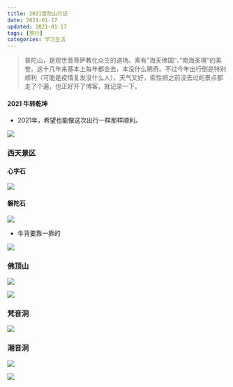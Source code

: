 ```yaml
---
title: 2021普陀山行记
date: 2021-01-17
updated: 2021-01-17
tags: [旅行]
categories: 学习生活
---
```


> 普陀山，是观世音菩萨教化众生的道场。素有”海天佛国“、”南海圣境“的美誉。这十几年来基本上每年都会去，本没什么稀奇。不过今年出行倒是特别顺利（可能是疫情复发没什么人），天气又好，索性把之前没去过的景点都走了个遍，也正好开了博客，就记录一下。

<!--more-->

#### 2021 牛转乾坤

- 2021年，希望也能像这次出行一样那样顺利。

![](https://cdn.jsdelivr.net/gh/Bezhuang/Imgbed/blogimg/%E6%99%AE%E9%99%801.jpg)

### 西天景区

#### 心字石

![](https://cdn.jsdelivr.net/gh/Bezhuang/Imgbed/blogimg/%E6%99%AE%E9%99%802.jpg)

#### 磐陀石

![](https://cdn.jsdelivr.net/gh/Bezhuang/Imgbed/blogimg/%E6%99%AE%E9%99%803.jpg)

- 牛背要靠一靠的

![](https://cdn.jsdelivr.net/gh/Bezhuang/Imgbed/blogimg/%E6%99%AE%E9%99%804.jpg)

### 佛顶山

![](https://cdn.jsdelivr.net/gh/Bezhuang/Imgbed/blogimg/%E6%99%AE%E9%99%805.jpg)

![](https://cdn.jsdelivr.net/gh/Bezhuang/Imgbed/blogimg/%E6%99%AE%E9%99%806.jpg)

### 梵音洞

![](https://cdn.jsdelivr.net/gh/Bezhuang/Imgbed/blogimg/%E6%99%AE%E9%99%807.jpg)

### 潮音洞

![](https://cdn.jsdelivr.net/gh/Bezhuang/Imgbed/blogimg/%E6%99%AE%E9%99%808.jpg)

![](https://cdn.jsdelivr.net/gh/Bezhuang/Imgbed/blogimg/%E6%99%AE%E9%99%809.jpg)